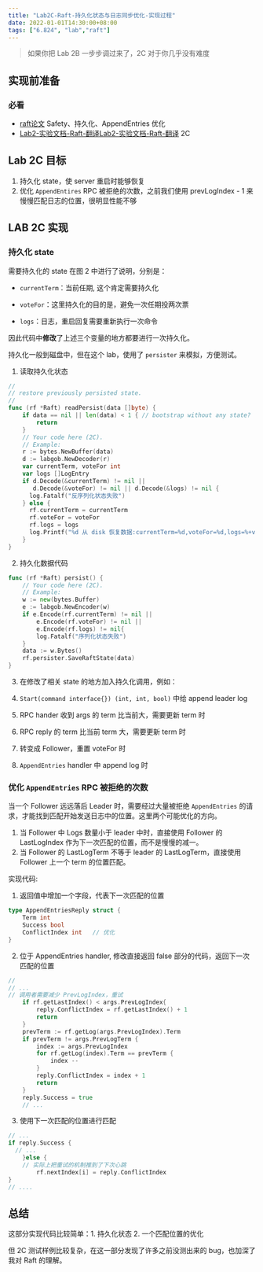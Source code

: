 ```yaml
---
title: "Lab2C-Raft-持久化状态与日志同步优化-实现过程"
date: 2022-01-01T14:30:00+08:00
tags: ["6.824", "lab","raft"]
---
```


> 如果你把 Lab 2B 一步步调过来了，2C 对于你几乎没有难度 

## 实现前准备

### 必看

- [raft论文](https://raft.github.io/raft.pdf) Safety、持久化、AppendEntries 优化
- [Lab2-实验文档-Raft-翻译](https://github.com/he2121/MIT6.824-2021/blob/main/docs-cn/lab-02.md)[Lab2-实验文档-Raft-翻译](https://github.com/he2121/MIT6.824-2021/blob/main/docs-cn/lab-02.md) 2C

## Lab 2C 目标

1. 持久化 state，使 server 重启时能够恢复
2. 优化 `AppendEntires` RPC 被拒绝的次数，之前我们使用 prevLogIndex - 1 来慢慢匹配日志的位置，很明显性能不够

## LAB 2C 实现

### 持久化 state

需要持久化的 state 在图 2 中进行了说明，分别是：

- `currentTerm`：当前任期, 这个肯定需要持久化

- `voteFor`：这里持久化的目的是，避免一次任期投两次票

- `logs`：日志，重启回复需要重新执行一次命令

因此代码中**修改**了上述三个变量的地方都要进行一次持久化。

持久化一般到磁盘中，但在这个 lab，使用了 `persister` 来模拟，方便测试。

1. 读取持久化状态

```go
//
// restore previously persisted state.
//
func (rf *Raft) readPersist(data []byte) {
	if data == nil || len(data) < 1 { // bootstrap without any state?
		return
	}
	// Your code here (2C).
	// Example:
	r := bytes.NewBuffer(data)
	d := labgob.NewDecoder(r)
	var currentTerm, voteFor int
	var logs []LogEntry
	if d.Decode(&currentTerm) != nil ||
	   d.Decode(&voteFor) != nil || d.Decode(&logs) != nil {
	  log.Fatalf("反序列化状态失败")
	} else {
	  rf.currentTerm = currentTerm
	  rf.voteFor = voteFor
	  rf.logs = logs
	  log.Printf("%d 从 disk 恢复数据:currentTerm=%d,voteFor=%d,logs=%+v", rf.me, rf.currentTerm,rf.voteFor, rf.logs)
	}
}
```

2. 持久化数据代码

```go
func (rf *Raft) persist() {
	// Your code here (2C).
	// Example:
	w := new(bytes.Buffer)
	e := labgob.NewEncoder(w)
	if e.Encode(rf.currentTerm) != nil ||
		e.Encode(rf.voteFor) != nil ||
		e.Encode(rf.logs) != nil{
		log.Fatalf("序列化状态失败")
	}
	data := w.Bytes()
	rf.persister.SaveRaftState(data)
}
```

3. 在修改了相关 state 的地方加入持久化调用，例如：

1. `Start(command interface{}) (int, int, bool)` 中给 append leader log
2. RPC hander 收到 args 的 term 比当前大，需要更新 term 时
3. RPC reply 的 term 比当前 term 大，需要更新 term 时
4. 转变成 Follower，重置 voteFor 时
5. `AppendEntries` handler 中 append log 时

### 优化 `AppendEntries` RPC 被拒绝的次数

当一个 Follower 远远落后 Leader 时，需要经过大量被拒绝 `AppendEntries` 的请求，才能找到匹配开始发送日志中的位置。这里两个可能优化的方向。

1. 当 Follower 中 Logs 数量小于 leader 中时，直接使用 Follower 的 LastLogIndex 作为下一次匹配的位置，而不是慢慢的减一。
2. 当 Follower 的 LastLogTerm 不等于 leader 的 LastLogTerm，直接使用 Follower 上一个 term 的位置匹配。

实现代码:

1. 返回值中增加一个字段，代表下一次匹配的位置

```go
type AppendEntriesReply struct {
	Term int
	Success bool
	ConflictIndex int	// 优化
}
```

2. 位于 AppendEntries handler, 修改直接返回 false 部分的代码，返回下一次匹配的位置

```go
// 
// ...
// 调用者需要减少 PrevLogIndex，重试
	if rf.getLastIndex() < args.PrevLogIndex{
		reply.ConflictIndex = rf.getLastIndex() + 1
		return
	}
	prevTerm := rf.getLog(args.PrevLogIndex).Term
	if prevTerm != args.PrevLogTerm {
		index := args.PrevLogIndex
		for rf.getLog(index).Term == prevTerm {
			index --
		}
		reply.ConflictIndex = index + 1
		return
	}
	reply.Success = true
	// ...
```

3. 使用下一次匹配的位置进行匹配

```go
// ...			
if reply.Success {
  // ...
	}else {
	// 实际上把重试的机制推到了下次心跳
		rf.nextIndex[i] = reply.ConflictIndex
}
// ....
```

## 总结

这部分实现代码比较简单：1. 持久化状态 2. 一个匹配位置的优化

但 2C 测试样例比较复杂，在这一部分发现了许多之前没测出来的 bug，也加深了我对 Raft 的理解。